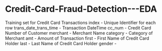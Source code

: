 # Credit-Card-Fraud-Detection---EDA
Training set for Credit Card Transactions index - Unique Identifier for each row trans_date_trans_time - Transaction DateTime cc_num - Credit Card Number of Customer merchant - Merchant Name category - Category of Merchant amt - Amount of Transaction first - First Name of Credit Card Holder last - Last Name of Credit Card Holder gender - 
